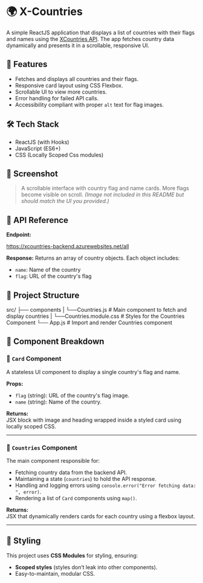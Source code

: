 # 🌍 X-Countries

A simple ReactJS application that displays a list of countries with their flags and names using the [XCountries API](https://xcountries-backend.azurewebsites.net/all). The app fetches country data dynamically and presents it in a scrollable, responsive UI.

## 🚀 Features

- Fetches and displays all countries and their flags.
- Responsive card layout using CSS Flexbox.
- Scrollable UI to view more countries.
- Error handling for failed API calls.
- Accessibility compliant with proper `alt` text for flag images.

## 🛠️ Tech Stack

- ReactJS (with Hooks)
- JavaScript (ES6+)
- CSS (Locally Scoped Css modules)

## 📸 Screenshot

> A scrollable interface with country flag and name cards. More flags become visible on scroll. *(Image not included in this README but should match the UI you provided.)*

## 🔗 API Reference

**Endpoint:**

https://xcountries-backend.azurewebsites.net/all

**Response:**
Returns an array of country objects. Each object includes:
- `name`: Name of the country
- `flag`: URL of the country's flag

## 📂 Project Structure

src/
├── components
|   └──Countries.js # Main component to fetch and display countries
|   └──Countries.module.css # Styles for the Countries Component
└── App.js # Import and render Countries component


## 🧩 Component Breakdown

### 🔹 `Card` Component

A stateless UI component to display a single country's flag and name.

**Props:**
- `flag` (string): URL of the country's flag image.
- `name` (string): Name of the country.

**Returns:**  
JSX block with image and heading wrapped inside a styled card using locally scoped CSS.

---

### 🔹 `Countries` Component

The main component responsible for:
- Fetching country data from the backend API.
- Maintaining a state (`countries`) to hold the API response.
- Handling and logging errors using `console.error("Error fetching data: ", error)`.
- Rendering a list of `Card` components using `map()`.

**Returns:**  
JSX that dynamically renders cards for each country using a flexbox layout.

---

## 🎨 Styling

This project uses **CSS Modules** for styling, ensuring:
- **Scoped styles** (styles don’t leak into other components).
- Easy-to-maintain, modular CSS.
